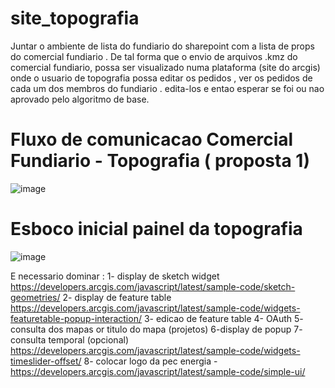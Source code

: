 # site_topografia

Juntar o ambiente de lista do fundiario do sharepoint com a lista de props do comercial fundiario . De tal forma que o envio de arquivos .kmz do comercial fundiario,
possa ser visualizado numa plataforma (site do arcgis) onde o usuario de topografia possa editar os pedidos , ver os pedidos de cada um dos membros do fundiario . edita-los e entao esperar se foi ou nao aprovado pelo algoritmo de base.

# Fluxo de comunicacao Comercial Fundiario - Topografia ( proposta 1)

![image](https://github.com/alex-cyberpunk/site_topografia/assets/80361639/c015b991-e31a-4bdc-b24c-73972181d459)

# Esboco inicial painel da topografia

![image](https://github.com/alex-cyberpunk/site_topografia/assets/80361639/0cdf23f8-5ade-4311-a7e9-a7bcc9cd395a)

E necessario dominar : 
1- display de sketch widget https://developers.arcgis.com/javascript/latest/sample-code/sketch-geometries/
2- display de feature table https://developers.arcgis.com/javascript/latest/sample-code/widgets-featuretable-popup-interaction/
3- edicao de feature table
4- OAuth
5- consulta dos mapas or titulo do mapa (projetos)
6-display de popup
7- consulta temporal (opcional) https://developers.arcgis.com/javascript/latest/sample-code/widgets-timeslider-offset/
8- colocar logo da pec energia - https://developers.arcgis.com/javascript/latest/sample-code/simple-ui/
